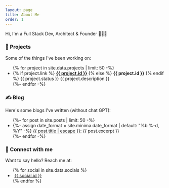 ```yaml
---
layout: page
title: About Me
order: 1
---
```


Hi, I'm a Full Stack Dev, Architect & Founder 🚀👨‍💻

### 🚧 Projects

Some of the things I've been working on:

<ul>
  {% for project in site.data.projects | limit: 50 -%}
  <li class="list-item">
    {% if project.link %}
      <strong><a href="{{ project.link }}" target="_blank">{{ project.id }}</a></strong>
    {% else %}
      <strong>{{ project.id }}</strong> 
    {% endif %}
    <span class="status {{ project.status | downcase }}">{{ project.status }}</span>
    {{ project.description }}
  </li>
  {%- endfor -%}
</ul>

### ✍️ Blog

Here's some blogs I've written (without chat GPT):

<ul>
  {%- for post in site.posts | limit: 50 -%}
  <li class="list-item">
    {%- assign date_format = site.minima.date_format | default: "%b %-d, %Y" -%}
    <a href="{{ post.url | relative_url }}">{{ post.title | escape }}</a>: {{ post.excerpt }}
  </li>
  {%- endfor -%}
</ul>

### 🤝 Connect with me

Want to say hello? Reach me at:

<ul>
  {% for social in site.data.socials %}
    <li class="list-item">
      <a href="{{ social.href }}" target="_blank">
        <i class="fa {{ social.fa-icon }}" style="margin-right: 5px;"></i>
        {{ social.id }}
      </a>
    </li>
  {% endfor %}
</ul>
